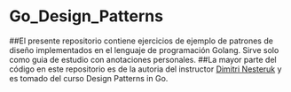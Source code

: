 # Go_Design_Patterns

##El presente repositorio contiene ejercicios de ejemplo de patrones de diseño implementados en el lenguaje de programación Golang. Sirve solo como guia de estudio con anotaciones personales.
##La mayor parte del código en este repositorio es de la autoria del instructor [Dimitri Nesteruk](https://github.com/nesteruk) y es tomado del curso Design Patterns in Go.
